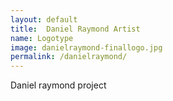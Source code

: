 ```yaml
---
layout: default
title:  Daniel Raymond Artist
name: Logotype
image: danielraymond-finallogo.jpg
permalink: /danielraymond/
---
```


Daniel raymond project
